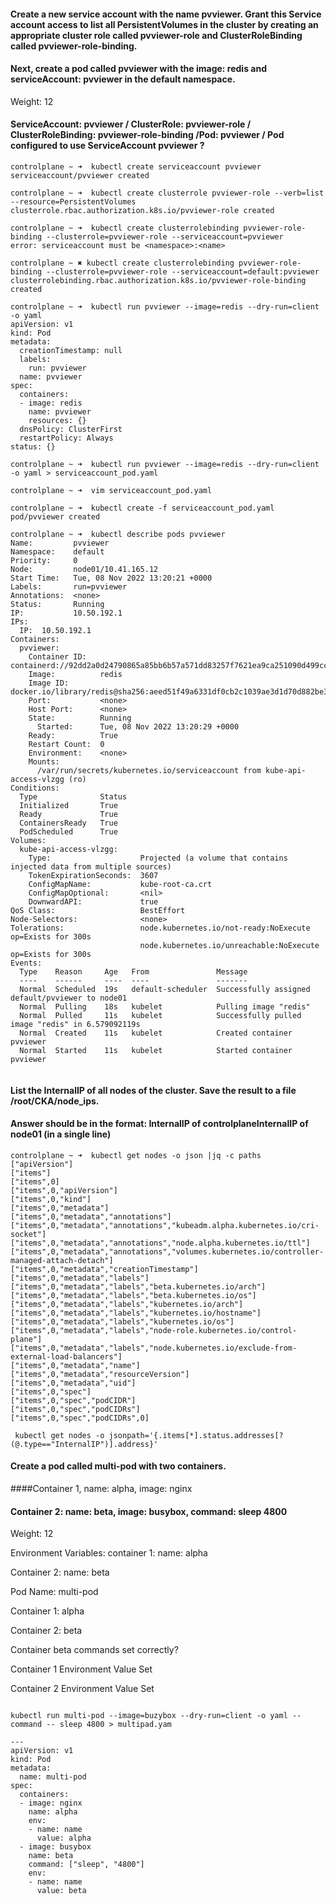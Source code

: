 #### Create a new service account with the name pvviewer. Grant this Service account access to list all PersistentVolumes in the cluster by creating an appropriate cluster role called pvviewer-role and ClusterRoleBinding called pvviewer-role-binding.
#### Next, create a pod called pvviewer with the image: redis and serviceAccount: pvviewer in the default namespace.
Weight: 12
#### ServiceAccount: pvviewer /  ClusterRole: pvviewer-role / ClusterRoleBinding: pvviewer-role-binding /Pod: pvviewer / Pod configured to use ServiceAccount pvviewer ?

```
controlplane ~ ➜  kubectl create serviceaccount pvviewer
serviceaccount/pvviewer created

controlplane ~ ➜  kubectl create clusterrole pvviewer-role --verb=list --resource=PersistentVolumes
clusterrole.rbac.authorization.k8s.io/pvviewer-role created

controlplane ~ ➜  kubectl create clusterrolebinding pvviewer-role-binding --clusterrole=pvviewer-role --serviceaccount=pvviewer
error: serviceaccount must be <namespace>:<name>

controlplane ~ ✖ kubectl create clusterrolebinding pvviewer-role-binding --clusterrole=pvviewer-role --serviceaccount=default:pvviewer
clusterrolebinding.rbac.authorization.k8s.io/pvviewer-role-binding created

controlplane ~ ➜  kubectl run pvviewer --image=redis --dry-run=client -o yaml
apiVersion: v1
kind: Pod
metadata:
  creationTimestamp: null
  labels:
    run: pvviewer
  name: pvviewer
spec:
  containers:
  - image: redis
    name: pvviewer
    resources: {}
  dnsPolicy: ClusterFirst
  restartPolicy: Always
status: {}

controlplane ~ ➜  kubectl run pvviewer --image=redis --dry-run=client -o yaml > serviceaccount_pod.yaml

controlplane ~ ➜  vim serviceaccount_pod.yaml 

controlplane ~ ➜  kubectl create -f serviceaccount_pod.yaml 
pod/pvviewer created

controlplane ~ ➜  kubectl describe pods pvviewer 
Name:         pvviewer
Namespace:    default
Priority:     0
Node:         node01/10.41.165.12
Start Time:   Tue, 08 Nov 2022 13:20:21 +0000
Labels:       run=pvviewer
Annotations:  <none>
Status:       Running
IP:           10.50.192.1
IPs:
  IP:  10.50.192.1
Containers:
  pvviewer:
    Container ID:   containerd://92dd2a0d24790865a85bb6b57a571dd83257f7621ea9ca251090d499cc1f5b3d
    Image:          redis
    Image ID:       docker.io/library/redis@sha256:aeed51f49a6331df0cb2c1039ae3d1d70d882be3f48bde75cd240452a2348e88
    Port:           <none>
    Host Port:      <none>
    State:          Running
      Started:      Tue, 08 Nov 2022 13:20:29 +0000
    Ready:          True
    Restart Count:  0
    Environment:    <none>
    Mounts:
      /var/run/secrets/kubernetes.io/serviceaccount from kube-api-access-vlzgg (ro)
Conditions:
  Type              Status
  Initialized       True 
  Ready             True 
  ContainersReady   True 
  PodScheduled      True 
Volumes:
  kube-api-access-vlzgg:
    Type:                    Projected (a volume that contains injected data from multiple sources)
    TokenExpirationSeconds:  3607
    ConfigMapName:           kube-root-ca.crt
    ConfigMapOptional:       <nil>
    DownwardAPI:             true
QoS Class:                   BestEffort
Node-Selectors:              <none>
Tolerations:                 node.kubernetes.io/not-ready:NoExecute op=Exists for 300s
                             node.kubernetes.io/unreachable:NoExecute op=Exists for 300s
Events:
  Type    Reason     Age   From               Message
  ----    ------     ----  ----               -------
  Normal  Scheduled  19s   default-scheduler  Successfully assigned default/pvviewer to node01
  Normal  Pulling    18s   kubelet            Pulling image "redis"
  Normal  Pulled     11s   kubelet            Successfully pulled image "redis" in 6.579092119s
  Normal  Created    11s   kubelet            Created container pvviewer
  Normal  Started    11s   kubelet            Started container pvviewer
  
```
#### List the InternalIP of all nodes of the cluster. Save the result to a file /root/CKA/node_ips.

#### Answer should be in the format: InternalIP of controlplane<space>InternalIP of node01 (in a single line)

``` 
controlplane ~ ➜  kubectl get nodes -o json |jq -c paths
["apiVersion"]
["items"]
["items",0]
["items",0,"apiVersion"]
["items",0,"kind"]
["items",0,"metadata"]
["items",0,"metadata","annotations"]
["items",0,"metadata","annotations","kubeadm.alpha.kubernetes.io/cri-socket"]
["items",0,"metadata","annotations","node.alpha.kubernetes.io/ttl"]
["items",0,"metadata","annotations","volumes.kubernetes.io/controller-managed-attach-detach"]
["items",0,"metadata","creationTimestamp"]
["items",0,"metadata","labels"]
["items",0,"metadata","labels","beta.kubernetes.io/arch"]
["items",0,"metadata","labels","beta.kubernetes.io/os"]
["items",0,"metadata","labels","kubernetes.io/arch"]
["items",0,"metadata","labels","kubernetes.io/hostname"]
["items",0,"metadata","labels","kubernetes.io/os"]
["items",0,"metadata","labels","node-role.kubernetes.io/control-plane"]
["items",0,"metadata","labels","node.kubernetes.io/exclude-from-external-load-balancers"]
["items",0,"metadata","name"]
["items",0,"metadata","resourceVersion"]
["items",0,"metadata","uid"]
["items",0,"spec"]
["items",0,"spec","podCIDR"]
["items",0,"spec","podCIDRs"]
["items",0,"spec","podCIDRs",0]

 kubectl get nodes -o jsonpath='{.items[*].status.addresses[?(@.type=="InternalIP")].address}'
```

  
#### Create a pod called multi-pod with two containers.
####Container 1, name: alpha, image: nginx
#### Container 2: name: beta, image: busybox, command: sleep 4800
 Weight: 12

Environment Variables:
container 1:
name: alpha

Container 2:
name: beta

Pod Name: multi-pod

Container 1: alpha

Container 2: beta

Container beta commands set correctly?

Container 1 Environment Value Set

Container 2 Environment Value Set

``` 

kubectl run multi-pod --image=buzybox --dry-run=client -o yaml --command -- sleep 4800 > multipad.yam
  
---
apiVersion: v1
kind: Pod
metadata:
  name: multi-pod
spec:
  containers:
  - image: nginx
    name: alpha
    env:
    - name: name
      value: alpha
  - image: busybox
    name: beta
    command: ["sleep", "4800"]
    env:
    - name: name
      value: beta
